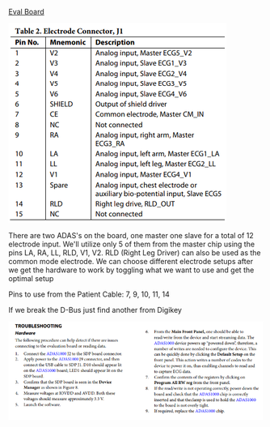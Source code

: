 [Eval Board](http://www.analog.com/media/en/technical-documentation/user-guides/UG-426.pdf)

![patient](patient_cable_pinout.jpg)

There are two ADAS's on the board, one master one slave for a total of 12 electrode input. We'll utilize only 5 of them from the master chip using the pins LA, RA, LL, RLD, V1, V2. RLD (Right Leg Driver) can also be used as the common mode electrode. We can choose different electrode setups after we get the hardware to work by toggling what we want to use and get the optimal setup

Pins to use from the Patient Cable: 7, 9, 10, 11, 14

If we break the D-Bus just find another from Digikey

![trouble](trouble_shooting.png)
